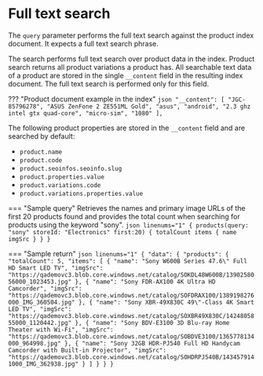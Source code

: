 # Full text search

The `query` parameter performs the full text search against the product index document. It expects a full text search phrase.

The search performs full text search over product data in the index. Product search returns all product variations a product has.
All searchable text data of a product are stored in the single `__content` field in the resulting index document. The full text search is performed only for this field.

??? "Product document example in the index"
    ```json
    "__content": [
      "JGC-85796278",
      "ASUS ZenFone 2 ZE551ML Gold",
      "asus",
      "android",
      "2.3 ghz intel gtx quad-core",
      "micro-sim",
      "1080"
    ],
    ```

The following product properties are stored in the `__content` field and are searched by default:

- `product.name`
- `product.code`
- `product.seoinfos.seoinfo.slug`
- `product.properties.value`
- `product.variations.code`
- `product.variations.properties.value`


=== "Sample query"
    Retrieves the names and primary image URLs of the first 20 products found and provides the total count when searching for products using the keyword "sony".
    ```json linenums="1"
    {
      products(query: "sony" storeId: "Electronics" first:20) {
          totalCount
          items
          {
            name
            imgSrc
          }
      }
    }
    ```

=== "Sample return"
    ```json linenums="1"
    {
      "data": {
        "products": {
          "totalCount": 5,
          "items": [
            {
              "name": "Sony W600B Series 47.6\" Full HD Smart LED TV",
              "imgSrc": "https://qademovc3.blob.core.windows.net/catalog/SOKDL48W600B/1390258056000_1023453.jpg"
            },
            {
              "name": "Sony FDR-AX100 4K Ultra HD Camcorder",
              "imgSrc": "https://qademovc3.blob.core.windows.net/catalog/SOFDRAX100/1389198276000_IMG_360504.jpg"
            },
            {
              "name": "Sony XBR-49X830C 49\"-Class 4K Smart LED TV",
              "imgSrc": "https://qademovc3.blob.core.windows.net/catalog/SOXBR49X830C/1424805855000_1120442.jpg"
            },
            {
              "name": "Sony BDV-E3100 3D Blu-ray Home Theater with Wi-Fi",
              "imgSrc": "https://qademovc3.blob.core.windows.net/catalog/SOBDVE3100/1365778134000_964998.jpg"
            },
            {
              "name": "Sony 32GB HDR-PJ540 Full HD Handycam Camcorder with Built-in Projector",
              "imgSrc": "https://qademovc3.blob.core.windows.net/catalog/SOHDRPJ540B/1434579141000_IMG_362938.jpg"
            }
          ]
        }
      }
    }
    ```